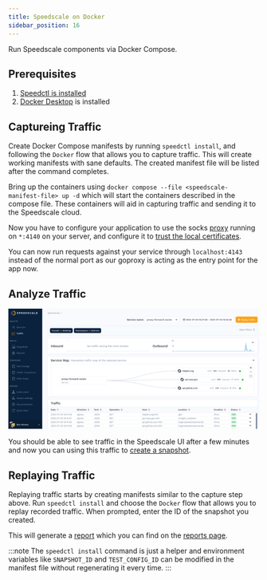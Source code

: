 ```yaml
---
title: Speedscale on Docker
sidebar_position: 16
---
```


Run Speedscale components via Docker Compose.

## Prerequisites

1. [Speedctl is installed](../setup/install/cli.md)
1. [Docker Desktop](https://docs.docker.com/desktop/) is installed

## Captureing Traffic

Create Docker Compose manifests by running `speedctl install`, and following
the `Docker` flow that allows you to capture traffic.  This will create working
manifests with sane defaults.  The created manifest file will be listed after
the command completes.

Bring up the containers using `docker compose --file <speedscale-manifest-file> up -d`
which will start the containers described in the compose file.  These
containers will aid in capturing traffic and sending it to the Speedscale
cloud.

Now you have to configure your application to use the socks
[proxy](../reference/glossary.md#proxy) running on `*:4140` on your server, and
configure it to [trust the local
certificates](/setup/sidecar/tls/#trusting-tls-certificates).

You can now run requests against your service through `localhost:4143` instead
of the normal port as our goproxy is acting as the entry point for the app now.

## Analyze Traffic

![Traffic](./docker/traffic.png)

You should be able to see traffic in the Speedscale UI after a few minutes and
now you can using this traffic to [create a snapshot](./creating-a-snapshot.md).

## Replaying Traffic

Replaying traffic starts by creating manifests similar to the capture step
above.  Run `speedctl install` and choose the `Docker` flow that allows you to
replay recorded traffic.  When prompted, enter the ID of the snapshot you
created.

This will generate a [report](../reference/glossary.md#report) which you can find on the [reports page](./reports/README.md).

:::note
The `speedctl install` command is just a helper and environment variables like
`SNAPSHOT_ID` and `TEST_CONFIG_ID` can be modified in the manifest file without
regenerating it every time.
:::

